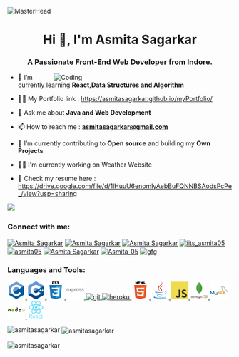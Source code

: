 ![MasterHead](https://repository-images.githubusercontent.com/588181932/e36ec678-7984-4cdd-8e4c-a3932772ff8e)

<h1 align="center">Hi 👋, I'm Asmita Sagarkar</h1>
<h3 align="center">A Passionate Front-End Web Developer from Indore.</h3>

<img align="right" alt ="Coding" width="400" src = "https://camo.githubusercontent.com/374987f773148e46b1851b9e3bc4bf71b182562dd002620ef3e4263cb3997130/68747470733a2f2f6d69726f2e6d656469756d2e636f6d2f6d61782f3837352f312a7164415731546a434e353768316c6275757a766368672e676966">

- 🌱 I’m currently learning **React,Data Structures and Algorithm**

- 👨‍💻 My Portfolio link : https://asmitasagarkar.github.io/myPortfolio/

- 💬 Ask me about **Java and Web Development**

- 📫 How to reach me : **asmitasagarkar@gmail.com**

- 🔭 I’m currently contributing to **Open source** and building my **Own Projects**

- 👩‍💻 I'm currently working on Weather Website 

- 📁 Check my resume here : https://drive.google.com/file/d/1lHuuU6enomlyAebBuFQNNBSAodsPcPe_/view?usp=sharing

<a href="https://visitcount.itsvg.in">
  <img src="https://visitcount.itsvg.in/api?id=AsmitaSagarkar&label=Profile%20Views&color=12&icon=5&pretty=false" />
</a>

<h3 align="left">Connect with me:</h3>
<p align="left">
<a href="https://www.linkedin.com/in/asmita-sagarkar-949a08201" target="_blank"><img align="center" src="https://raw.githubusercontent.com/rahuldkjain/github-profile-readme-generator/master/src/images/icons/Social/linked-in-alt.svg" alt="Asmita Sagarkar" height="30" width="40" /></a>
<a href="https://twitter.com/AsmitaSagarkar" target="_blank"><img align="center" src="https://raw.githubusercontent.com/rahuldkjain/github-profile-readme-generator/master/src/images/icons/Social/twitter-in-alt.svg" alt="Asmita Sagarkar" height="30" width="40" /></a>
<a href="https://www.facebook.com/asmita.sagarkar?mibextid=ZbWKwL" target="_blank"><img align="center" src="https://raw.githubusercontent.com/rahuldkjain/github-profile-readme-generator/master/src/images/icons/Social/facebook.svg" alt="Asmita Sagarkar" height="30" width="40" /></a>
<a href="https://instagram.com/its_asmita05?igshid=ZDdkNTZiNTM=" target="_blank"><img align="center" src="https://raw.githubusercontent.com/rahuldkjain/github-profile-readme-generator/master/src/images/icons/Social/instagram.svg" alt="iits_asmita05" height="30" width="40" /></a>
<a href="https://www.codechef.com/users/asmita_05" target="_blank"><img align="center" src="https://cdn.jsdelivr.net/npm/simple-icons@3.1.0/icons/codechef.svg" alt="asmita05" height="30" width="40" /></a>
<a href="https://www.hackerrank.com/asmitasagarkar" target="_blank"><img align="center" src="https://raw.githubusercontent.com/rahuldkjain/github-profile-readme-generator/master/src/images/icons/Social/hackerrank.svg" alt="Asmita Sagarkar" height="30" width="40" /></a>
<a href="https://leetcode.com/Asmita_05/" target="_blank"><img align="center" src="https://raw.githubusercontent.com/rahuldkjain/github-profile-readme-generator/master/src/images/icons/Social/leet-code.svg" alt="Asmita_05" height="30" width="40" /></a>
<a href="https://auth.geeksforgeeks.org/user/asmitasa7o30" target="_blank"><img align="center" src="https://raw.githubusercontent.com/rahuldkjain/github-profile-readme-generator/master/src/images/icons/Social/geeks-for-geeks.svg" alt="gfg" height="30" width="40" /></a>
</p>

<h3 align="left">Languages and Tools:</h3>
<p align="left"> <a href="https://www.cprogramming.com/" target="_blank" rel="noreferrer"> <img src="https://raw.githubusercontent.com/devicons/devicon/master/icons/c/c-original.svg" alt="c" width="40" height="40"/> </a> <a href="https://www.w3schools.com/cpp/" target="_blank" rel="noreferrer"> <img src="https://raw.githubusercontent.com/devicons/devicon/master/icons/cplusplus/cplusplus-original.svg" alt="cplusplus" width="40" height="40"/> </a> <a href="https://www.w3schools.com/css/" target="_blank" rel="noreferrer"> <img src="https://raw.githubusercontent.com/devicons/devicon/master/icons/css3/css3-original-wordmark.svg" alt="css3" width="40" height="40"/> </a> <a href="https://expressjs.com" target="_blank" rel="noreferrer"> <img src="https://raw.githubusercontent.com/devicons/devicon/master/icons/express/express-original-wordmark.svg" alt="express" width="40" height="40"/> </a> <a href="https://git-scm.com/" target="_blank" rel="noreferrer"> <img src="https://www.vectorlogo.zone/logos/git-scm/git-scm-icon.svg" alt="git" width="40" height="40"/> </a> <a href="https://heroku.com" target="_blank" rel="noreferrer"> <img src="https://www.vectorlogo.zone/logos/heroku/heroku-icon.svg" alt="heroku" width="40" height="40"/> </a> <a href="https://www.w3.org/html/" target="_blank" rel="noreferrer"> <img src="https://raw.githubusercontent.com/devicons/devicon/master/icons/html5/html5-original-wordmark.svg" alt="html5" width="40" height="40"/> </a> <a href="https://www.java.com" target="_blank" rel="noreferrer"> <img src="https://raw.githubusercontent.com/devicons/devicon/master/icons/java/java-original.svg" alt="java" width="40" height="40"/> </a> <a href="https://developer.mozilla.org/en-US/docs/Web/JavaScript" target="_blank" rel="noreferrer"> <img src="https://raw.githubusercontent.com/devicons/devicon/master/icons/javascript/javascript-original.svg" alt="javascript" width="40" height="40"/> </a> <a href="https://www.mongodb.com/" target="_blank" rel="noreferrer"> <img src="https://raw.githubusercontent.com/devicons/devicon/master/icons/mongodb/mongodb-original-wordmark.svg" alt="mongodb" width="40" height="40"/> </a> <a href="https://www.mysql.com/" target="_blank" rel="noreferrer"> <img src="https://raw.githubusercontent.com/devicons/devicon/master/icons/mysql/mysql-original-wordmark.svg" alt="mysql" width="40" height="40"/> </a> <a href="https://nodejs.org" target="_blank" rel="noreferrer"> <img src="https://raw.githubusercontent.com/devicons/devicon/master/icons/nodejs/nodejs-original-wordmark.svg" alt="nodejs" width="40" height="40"/> </a> <a href="https://reactjs.org/" target="_blank" rel="noreferrer"> <img src="https://raw.githubusercontent.com/devicons/devicon/master/icons/react/react-original-wordmark.svg" alt="react" width="40" height="40"/> </a> </p>



<p><img align="left" src="https://github-readme-stats.vercel.app/api/top-langs?username=asmitasagarkar&show_icons=true&locale=en&layout=compact" alt="asmitasagarkar" /></p>

<p>&nbsp;<img align="center" src="https://github-readme-stats.vercel.app/api?username=asmitasagarkar&show_icons=true&locale=en" alt="asmitasagarkar" /></p>

<p><img align="center" src="https://github-readme-streak-stats.herokuapp.com/?user=asmitasagarkar&" alt="asmitasagarkar" /></p>
